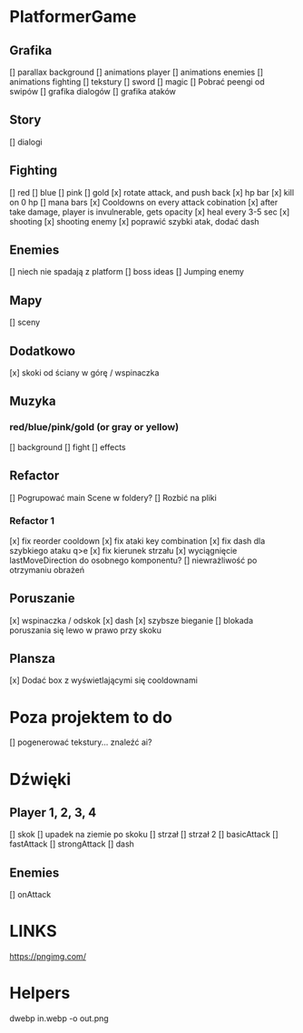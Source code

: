 # PlatformerGame

## Grafika

[] parallax background
[] animations player
[] animations enemies
[] animations fighting
[] tekstury
[] sword
[] magic
[] Pobrać peengi od swipów
[] grafika dialogów
[] grafika ataków

## Story

[] dialogi

## Fighting

[] red
[] blue
[] pink
[] gold
[x] rotate attack, and push back
[x] hp bar
[x] kill on 0 hp
[] mana bars
[x] Cooldowns on every attack cobination
[x] after take damage, player is invulnerable, gets opacity
[x] heal every 3-5 sec
[x] shooting
[x] shooting enemy
[x] poprawić szybki atak, dodać dash

## Enemies

[] niech nie spadają z platform
[] boss ideas
[] Jumping enemy

## Mapy

[] sceny

## Dodatkowo

[x] skoki od ściany w górę / wspinaczka

## Muzyka

### red/blue/pink/gold (or gray or yellow)

[] background
[] fight
[] effects

## Refactor

[] Pogrupować main Scene w foldery?
[] Rozbić na pliki

### Refactor 1

[x] fix reorder cooldown
[x] fix ataki key combination
[x] fix dash dla szybkiego ataku q>e
[x] fix kierunek strzału
[x] wyciągnięcie lastMoveDirection do osobnego komponentu?
[] niewrażliwość po otrzymaniu obrażeń

## Poruszanie

[x] wspinaczka / odskok
[x] dash
[x] szybsze bieganie
[] blokada poruszania się lewo w prawo przy skoku

## Plansza

[x] Dodać box z wyświetlającymi się cooldownami

# Poza projektem to do

[] pogenerować tekstury... znaleźć ai?

# Dźwięki

## Player 1, 2, 3, 4

[] skok
[] upadek na ziemie po skoku
[] strzał
[] strzał 2
[] basicAttack
[] fastAttack
[] strongAttack
[] dash

## Enemies

[] onAttack

# LINKS

https://pngimg.com/

# Helpers

dwebp in.webp -o out.png
